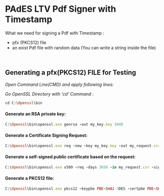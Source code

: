 # PAdES LTV Pdf Signer with Timestamp

What we need for signing a Pdf with Timestamp : 
- pfx (PKCS12) file
- an exist Pdf file with random data (You can write a string inside the file)

<br>

## Generating a pfx(PKCS12) FILE for Testing


*Open Command Line(CMD) and apply following lines:*

*Go OpenSSL Directory with 'cd' Command :*

```ruby
cd C:\Openssl\bin
```

#### Generate an RSA private key:

```ruby
C:\Openssl\bin\openssl.exe genrsa -out my_key.key 2048
```

#### Generate a Certificate Signing Request:

```ruby
C:\Openssl\bin\openssl.exe req -new -key my_key.key -out my_request.csr
```

#### Generate a self-signed public certificate based on the request:

```ruby
C:\Openssl\bin\openssl.exe x509 -req -days 3650 -in my_request.csr -signkey my_key.key -out my_cert.crt
```

#### Generate a PKCS12 file:

```ruby
C:\Openssl\bin\openssl.exe pkcs12 -keypbe PBE-SHA1-3DES -certpbe PBE-SHA1-3DES -export -in my_cert.crt -inkey my_key.key -out my_pkcs12.pfx -name "my-name"
```

